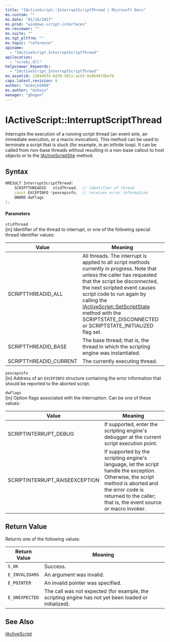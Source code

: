 ```yaml
---
title: "IActiveScript::InterruptScriptThread | Microsoft Docs"
ms.custom: ""
ms.date: "01/18/2017"
ms.prod: "windows-script-interfaces"
ms.reviewer: ""
ms.suite: ""
ms.tgt_pltfrm: ""
ms.topic: "reference"
apiname: 
  - "IActiveScript.InterruptScriptThread"
apilocation: 
  - "scrobj.dll"
helpviewer_keywords: 
  - "IActiveScript_InterruptScriptThread"
ms.assetid: 2304d035-6d39-4811-acd3-8a9640fdbef6
caps.latest.revision: 8
author: "mikejo5000"
ms.author: "mikejo"
manager: "ghogen"
---
```

# IActiveScript::InterruptScriptThread
Interrupts the execution of a running script thread (an event sink, an immediate execution, or a macro invocation). This method can be used to terminate a script that is stuck (for example, in an infinite loop). It can be called from non-base threads without resulting in a non-base callout to host objects or to the [IActiveScriptSite](../../winscript/reference/iactivescriptsite.md) method.  
  
## Syntax  
  
```cpp
HRESULT InterruptScriptThread(  
    SCRIPTTHREADID   stidThread,  // identifier of thread  
    const EXCEPINFO *pexcepinfo,  // receives error information  
    DWORD dwFlags  
);  
```  
  
#### Parameters  
 `stidThread`  
 [in] Identifier of the thread to interrupt, or one of the following special thread identifier values:  
  
|Value|Meaning|  
|-----------|-------------|  
|SCRIPTTHREADID_ALL|All threads. The interrupt is applied to all script methods currently in progress. Note that unless the caller has requested that the script be disconnected, the next scripted event causes script code to run again by calling the [IActiveScript::SetScriptState](../../winscript/reference/iactivescript-setscriptstate.md) method with the SCRIPTSTATE_DISCONNECTED or SCRIPTSTATE_INITIALIZED flag set.|  
|SCRIPTTHREADID_BASE|The base thread; that is, the thread in which the scripting engine was instantiated.|  
|SCRIPTTHREADID_CURRENT|The currently executing thread.|  
  
 `pexcepinfo`  
 [in] Address of an `EXCEPINFO` structure containing the error information that should be reported to the aborted script.  
  
 `dwFlags`  
 [in] Option flags associated with the interruption. Can be one of these values:  
  
|Value|Meaning|  
|-----------|-------------|  
|SCRIPTINTERRUPT_DEBUG|If supported, enter the scripting engine's debugger at the current script execution point.|  
|SCRIPTINTERRUPT_RAISEEXCEPTION|If supported by the scripting engine's language, let the script handle the exception. Otherwise, the script method is aborted and the error code is returned to the caller; that is, the event source or macro invoker.|  
  
## Return Value  
 Returns one of the following values:  
  
|Return Value|Meaning|  
|------------------|-------------|  
|`S_OK`|Success.|  
|`E_INVALIDARG`|An argument was invalid.|  
|`E_POINTER`|An invalid pointer was specified.|  
|`E_UNEXPECTED`|The call was not expected (for example, the scripting engine has not yet been loaded or initialized).|  
  
## See Also  
 [IActiveScript](../../winscript/reference/iactivescript.md)